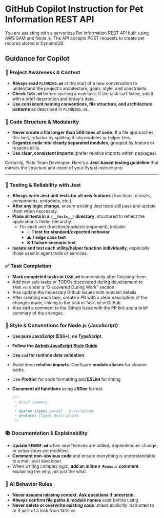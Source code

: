 # GitHub Copilot Instruction for Pet Information REST API

You are assisting with a serverless Pet Information REST API built using AWS SAM and Node.js. The API accepts POST requests to create pet records stored in DynamoDB.

## Guidance for Copilot

### 🔄 Project Awareness & Context
- **Always read `PLANNING.md`** at the start of a new conversation to understand the project's architecture, goals, style, and constraints.
- **Check `TASK.md`** before starting a new task. If the task isn’t listed, add it with a brief description and today's date.
- **Use consistent naming conventions, file structure, and architecture patterns** as described in `PLANNING.md`.

### 🧱 Code Structure & Modularity
- **Never create a file longer than 500 lines of code.** If a file approaches this limit, refactor by splitting it into modules or helper files.
- **Organize code into clearly separated modules**, grouped by feature or responsibility.
- **Use clear, consistent imports** (prefer relative imports within packages).

Certainly, Plato Team Developer. Here's a **Jest-based testing guideline** that mirrors the structure and intent of your Pytest instructions:

---

### 🧪 Testing & Reliability with Jest
* **Always write Jest unit tests for all new features** (functions, classes, components, endpoints, etc.).
* **After any logic change**, ensure existing Jest tests still pass and update them when necessary.
* **Place all tests in a `/__tests__/` directory**, structured to reflect the application's folder hierarchy.
  * For each unit (function/module/component), include:
    * ✅ **1 test for standard/expected behavior**
    * ⚠️ **1 edge case test**
    * ❌ **1 failure scenario test**
* **Isolate and test each utility/helper function individually**, especially those used in agent tools or services.


### ✅ Task Completion
- **Mark completed tasks in `TASK.md`** immediately after finishing them.
- Add new sub-tasks or TODOs discovered during development to `TASK.md` under a “Discovered During Work” section.
- Also update the necessary Github Issues with relevant details.
- After creating each task, create a PR with a clear description of the changes made, linking to the task in `TASK.md` in Github.
- Also add a comment to the Github Issue with the PR link and a brief summary of the changes.

### 📎 Style & Conventions for Node.js (JavaScript)
* **Use pure JavaScript (ES6+), no TypeScript**.
* **Follow the [Airbnb JavaScript Style Guide](https://github.com/airbnb/javascript)**.
* **Use `zod` for runtime data validation**.
* Avoid deep **relative imports**. Configure **module aliases** for cleaner paths.
* Use **Prettier** for code formatting and **ESLint** for linting.
* **Document all functions** using **JSDoc** format:

  ```js
  /**
   * Brief summary.
   *
   * @param {type} param1 - Description.
   * @returns {type} Description.
   */
  ```

### 📚 Documentation & Explainability
- **Update `README.md`** when new features are added, dependencies change, or setup steps are modified.
- **Comment non-obvious code** and ensure everything is understandable to a mid-level developer.
- When writing complex logic, **add an inline `# Reason:` comment** explaining the why, not just the what.

### 🧠 AI Behavior Rules
- **Never assume missing context. Ask questions if uncertain.**
- **Always confirm file paths & module names** exist before using
- **Never delete or overwrite existing code** unless explicitly instructed to or if part of a task from `TASK.md`.
